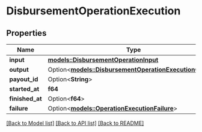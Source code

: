 # DisbursementOperationExecution

## Properties

Name | Type | Description | Notes
------------ | ------------- | ------------- | -------------
**input** | [**models::DisbursementOperationInput**](DisbursementOperationInput.md) |  | 
**output** | Option<[**models::DisbursementOperationExecutionOutput**](DisbursementOperationExecutionOutput.md)> |  | [optional]
**payout_id** | Option<**String**> |  | [optional]
**started_at** | **f64** |  | 
**finished_at** | Option<**f64**> |  | [optional]
**failure** | Option<[**models::OperationExecutionFailure**](OperationExecutionFailure.md)> |  | [optional]

[[Back to Model list]](../README.md#documentation-for-models) [[Back to API list]](../README.md#documentation-for-api-endpoints) [[Back to README]](../README.md)


